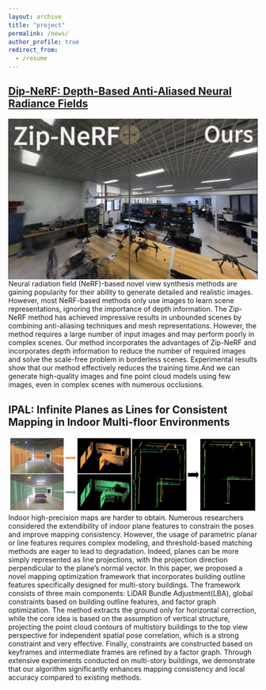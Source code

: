 ```yaml
---
layout: archive
title: "project"
permalink: /news/
author_profile: true
redirect_from:
  - /resume
---
```


## [Dip-NeRF: Depth-Based Anti-Aliased Neural Radiance Fields](https://qinshihao12.github.io/Dip-NeRF/)
[<img  align="left" src="https://github.com/nimtecv/nimtecv.github.io/raw/master//images/qing.png"   width="1000px" />](https://qinshihao12.github.io/Dip-NeRF/)
Neural radiation field (NeRF)-based novel view synthesis methods are gaining popularity for their ability to generate detailed and realistic images. However, most NeRF-based methods only use images to learn scene representations, ignoring the importance of depth information. The Zip-NeRF method has achieved impressive results in unbounded scenes by combining anti-aliasing techniques and mesh representations. However, the method requires a large number of input images and may perform poorly in complex scenes. Our method incorporates the advantages of Zip-NeRF and incorporates depth information to reduce the number of required images and solve the scale-free problem in borderless scenes. Experimental results show that our method effectively reduces the training time.And we can generate high-quality images and fine point cloud models using few images, even in complex scenes with numerous occlusions.


## IPAL: Infinite Planes as Lines for Consistent Mapping in Indoor Multi-floor Environments 
<img  align="left" src="https://github.com/nimtecv/nimtecv.github.io/raw/master//images/jin.png"   width="1000px" />
Indoor high-precision maps are harder to obtain. Numerous researchers considered the extendibility of indoor plane features to constrain the poses and improve mapping consistency. However, the usage of parametric planar or line features requires complex modeling, and threshold-based matching methods are eager to lead to degradation. Indeed, planes can be more simply represented as line projections, with the projection direction perpendicular to the plane’s normal vector. In this paper, we proposed a novel mapping optimization framework that incorporates building outline features specifically designed for multi-story buildings. The framework consists of three main components: LiDAR Bundle Adjustment(LBA), global constraints based on building outline features, and factor graph optimization. The method extracts the ground only for horizontal correction, while the core idea is based on the assumption of vertical structure, projecting the point cloud contours of multistory buildings to the top view perspective for independent spatial pose correlation, which is a strong constraint and very effective. Finally, constraints are constructed based on keyframes and intermediate frames are refined by a factor graph. Through extensive experiments conducted on multi-story buildings, we demonstrate that our algorithm significantly enhances mapping consistency and local accuracy compared to existing methods.
